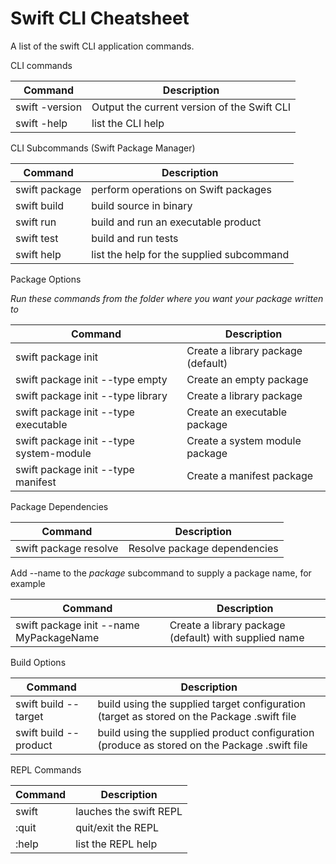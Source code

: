 # Swift CLI Cheatsheet

A list of the swift CLI application commands. 

CLI commands

| Command | Description |
|---------|-------------|
| swift -version | Output the current version of the Swift CLI |
| swift -help  | list the CLI help |

CLI Subcommands (Swift Package Manager)

| Command | Description |
|---------|-------------|
| swift package | perform operations on Swift packages |
| swift build | build source in binary |
| swift run | build and run an executable product |
| swift test | build and run tests |
| swift help <subcommand> | list the help for the supplied subcommand |

Package Options

_Run these commands from the folder where you want your package written to_

| Command | Description |
|---------|-------------|
| swift package init | Create a library package (default) |
| swift package init --type empty | Create an empty package |
| swift package init --type library | Create a library package |
| swift package init --type executable | Create an executable package |
| swift package init --type system-module | Create a system module package |
| swift package init --type manifest | Create a manifest package |

Package Dependencies
  
| Command | Description |
|---------|-------------|
| swift package resolve | Resolve package dependencies |
  
Add --name to the _package_ subcommand to supply a package name, for example

| Command | Description |
|---------|-------------|
| swift package init --name MyPackageName | Create a library package (default) with supplied name |

Build Options

| Command | Description |
|---------|-------------|
| swift build --target  | build using the supplied target configuration (target as stored on the Package .swift file |
| swift build --product | build using the supplied product configuration (produce as stored on the Package .swift file |


REPL Commands

| Command | Description |
|---------|-------------|
| swift   | lauches the swift REPL |
| :quit   | quit/exit the REPL |
| :help   | list the REPL help |
